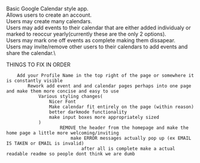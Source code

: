 Basic Google Calendar style app.\
Allows users to create an account.\
Users may create many calendars.\
Users may add events to their calendar that are either added individualy or marked to reoccur yearly(currently these are the only 2 options).\
Users may mark one off events as complete making them dissapear.\
Users may invite/remove other users to their calendars to add events and share the calendar.\


THINGS TO FIX IN ORDER

        Add your Profile Name in the top right of the page or somewhere it is constantly visible
            Rework add event and and calendar pages perhaps into one page and make them more concise and easy to use
                Various styling changes(
                    Nicer Font
                    Make calendar fit entirely on the page (within reason)
                    better darkmode functionality
                    make input boxes more appropriately sized
                )
                        REMOVE the header from the homepage and make the home page a little more welcoming/inviting
                            make ERROR messages actually pop up (ex EMAIL IS TAKEN or EMAIL is invalid)
                                after all is complete make a actual readable readme so people dont think we are dumb
